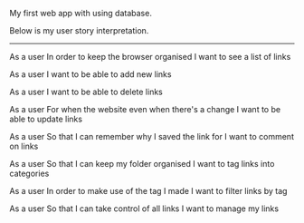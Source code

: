 My first web app with using database.

Below is my user story interpretation.

-----------------------------------------------


As a user 
In order to keep the browser organised
I want to see a list of links


As a user
I want to be able to add new links

As a user
I want to be able to delete links

As a user
For when the website even when there's a change
I want to be able to update links

As a user
So that I can remember why I saved the link for
I want to comment on links

As a user
So that I can keep my folder organised
I want to tag links into categories

As a user
In order to make use of the tag I made
I want to filter links by tag

As a user
So that I can take control of all links
I want to manage my links
